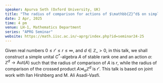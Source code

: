 ```yaml
---
speaker: Apurva Seth (Oxford University, UK)
title: "The radius of comparison for actions of $\mathbb{Z}^d$ on simple AH algebras"
date: 2 Apr, 2025
time: 4 pm
venue: LH-1, Mathematics Department
series: "APRG Seminar"
website: https://math.iisc.ac.in/~aprg/index.php?id=seminar24-25
---
```


Given real numbers $0\leq r' \leq r\leq \infty$, and $d\in \mathbb{Z}\_{>0}$, in this talk, we shall construct a simple unital $C^*$-algebra $A$
of stable rank one and an action $\alpha \colon \mathbb{Z}^d \to \text{Aut}(A)$ such that the radius of comparison of $A$ is $r$, while the
radius of comparison of the crossed product $A\rtimes_\alpha\mathbb{Z}^d$ is $r'$.
This talk is based on joint work with Ilan Hirshberg and M. Ali Asadi-Vasfi. 
